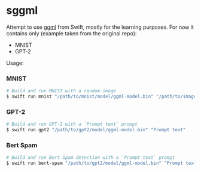 # sggml

Attempt to use [ggml](https://github.com/ggerganov/ggml) from Swift, mostly for the learning purposes. For now it 
contains only (example taken from the original repo):
- MNIST
- GPT-2

Usage:

### MNIST

```bash
# Build and run MNIST with a random image
$ swift run mnist "/path/to/mnist/model/ggml-model.bin" "/path/to/images/file/t10k-images.idx3-ubyte"
```

### GPT-2

```bash
# Build and run GPT-2 with a `Prompt text` prompt
$ swift run gpt2 "/path/to/gpt2/model/ggml-model.bin" "Prompt text"
```

### Bert Spam

```bash
# Build and run Bert Spam detection with a `Prompt text` prompt
$ swift run bert-spam "/path/to/gpt2/model/ggml-model.bin" "Prompt text"
```
